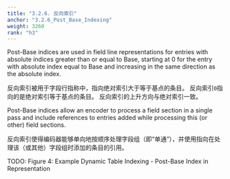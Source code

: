 ```yaml
---
title: "3.2.6. 反向索引"
anchor: "3.2.6_Post_Base_Indexing"
weight: 3260
rank: "h3"
---
```


Post-Base indices are used in field line representations for entries with absolute indices greater than or equal to Base, starting at 0 for the entry with absolute index equal to Base and increasing in the same direction as the absolute index.

反向索引被用于字段行指称中，指向绝对索引大于等于基点的条目。
反向索引`0`指向的是绝对索引等于基点的条目。
反向索引的上升方向与绝对索引一致。

Post-Base indices allow an encoder to process a field section in a single pass and include references to entries added while processing this (or other) field sections.

反向索引使得编码器能够单向地按顺序处理字段组（即“单通”），并使用指向在处理该（或其他）字段组时添加的条目的引用。

TODO: Figure 4: Example Dynamic Table Indexing - Post-Base Index in Representation